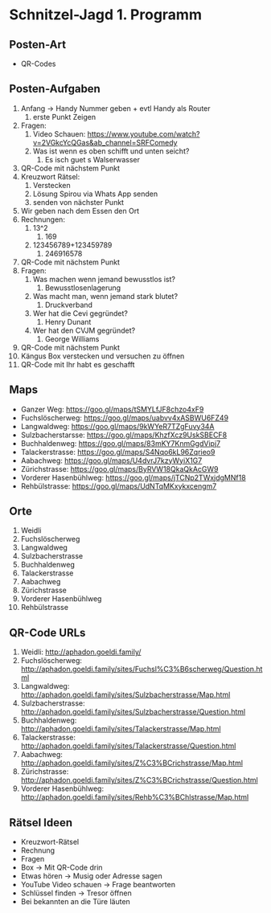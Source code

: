 # Schnitzel-Jagd 1. Programm

## Posten-Art

- QR-Codes

## Posten-Aufgaben

1. Anfang -> Handy Nummer geben + evtl Handy als Router
   1. erste Punkt Zeigen
2. Fragen: 
   1. Video Schauen: https://www.youtube.com/watch?v=2VGkcYcQGas&ab_channel=SRFComedy
   2. Was ist wenn es oben schifft und unten seicht?
      1. Es isch guet s Walserwasser
3. QR-Code mit nächstem Punkt
4. Kreuzwort Rätsel:
   1. Verstecken
   2. Lösung Spirou via Whats App senden
   3. senden von nächster Punkt
6. Wir geben nach dem Essen den Ort
6. Rechnungen:
   1. 13^2
      1. 169
   2. 123456789+123459789
      1. 246916578
7. QR-Code mit nächstem Punkt
8. Fragen:
   1. Was machen wenn jemand bewusstlos ist?
      1. Bewusstlosenlagerung
   2. Was macht man, wenn jemand stark blutet?
      1. Druckverband
   3. Wer hat die Cevi gegründet?
      1. Henry Dunant
   4. Wer hat den CVJM gegründet?
      1. George Williams
9. QR-Code mit nächstem Punkt
10. Kängus Box verstecken und versuchen zu öffnen
   11. QR-Code mit Ihr habt es geschafft 

## Maps

- Ganzer Weg: https://goo.gl/maps/tSMYLfJF8chzo4xF9
- Fuchslöscherweg: https://goo.gl/maps/uabvv4xASBWU6FZ49
- Langwaldweg: https://goo.gl/maps/9kWYeR7TZgFuvy34A
- Sulzbacherstarsse: https://goo.gl/maps/KhzfXcz9UskSBECF8
- Buchhaldenweg: https://goo.gl/maps/83mKY7KnmGgdVipj7
- Talackerstrasse: https://goo.gl/maps/S4Nqo6kL96Zqrieo9
- Aabachweg: https://goo.gl/maps/U4dvrJ7kzyWyiX1G7
- Zürichstrasse: https://goo.gl/maps/ByRVW18QkaQkAcGW9
- Vorderer Hasenbühlweg: https://goo.gl/maps/jTCNp2TWxjdgMNf18
- Rehbülstrasse: https://goo.gl/maps/UdNTqMKxykxcengm7

## Orte

1. Weidli
2. Fuchslöscherweg
3. Langwaldweg
4. Sulzbacherstrasse
5. Buchhaldenweg
6. Talackerstrasse
7. Aabachweg
8. Zürichstrasse
9. Vorderer Hasenbühlweg
10. Rehbülstrasse

## QR-Code URLs

1. Weidli: http://aphadon.goeldi.family/
2. Fuchslöscherweg: http://aphadon.goeldi.family/sites/Fuchsl%C3%B6scherweg/Question.html
3. Langwaldweg: http://aphadon.goeldi.family/sites/Sulzbacherstrasse/Map.html
4. Sulzbacherstrasse: http://aphadon.goeldi.family/sites/Sulzbacherstrasse/Question.html
5. Buchhaldenweg: http://aphadon.goeldi.family/sites/Talackerstrasse/Map.html
6. Talackerstrasse: http://aphadon.goeldi.family/sites/Talackerstrasse/Question.html
7. Aabachweg: http://aphadon.goeldi.family/sites/Z%C3%BCrichstrasse/Map.html
8. Zürichstrasse: http://aphadon.goeldi.family/sites/Z%C3%BCrichstrasse/Question.html
9. Vorderer Hasenbühlweg: http://aphadon.goeldi.family/sites/Rehb%C3%BChlstrasse/Map.html

## Rätsel Ideen

- Kreuzwort-Rätsel
- Rechnung
- Fragen
- Box -> Mit QR-Code drin
- Etwas hören -> Musig oder Adresse sagen
- YouTube Video schauen -> Frage beantworten
- Schlüssel finden -> Tresor öffnen
- Bei bekannten an die Türe läuten

